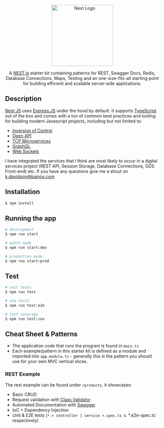 <p align="center">
  <a href="http://nestjs.com/" target="blank"><img src="https://nestjs.com/img/logo-small.svg" width="200" alt="Nest Logo" /></a>
</p>

[circleci-image]: https://img.shields.io/circleci/build/github/nestjs/nest/master?token=abc123def456
[circleci-url]: https://circleci.com/gh/nestjs/nest

  <p align="center">A <a href="http://nestjs.com/" target="_blank">NEST.js</a> starter kit containing patterns for REST, Swagger Docs, Redis, Database Connections, Maps, Testing and an one-size-fits-all starting point for building efficient and scalable server-side applications.</p>

## Description

[Nest JS](https://docs.nestjs.com/) uses [Express.JS](https://expressjs.com/) under the hood by default. It supports [TypeScript](http://www.typescriptlang.org/) out of the box and comes with a ton of common best practices and tooling for building modern Javascript projects, including but not limited to:
- [Inversion of Control](https://docs.nestjs.com/fundamentals/custom-providers#di-fundamentals)
- [Open API](https://docs.nestjs.com/openapi/introduction)
- [TCP Microservices](https://docs.nestjs.com/microservices/basics)
- [GraphQL](https://docs.nestjs.com/graphql/quick-start)
- [Web Sockets](https://docs.nestjs.com/websockets/gateways)

I have integrated the services that I think are most likely to occur in a digital services project (REST API, Session Storage, Database Connections, GDS Front-end) etc. If you have any questions give me a shout on k.davidson@kainos.com

## Installation

```bash
$ npm install
```

## Running the app

```bash
# development
$ npm run start

# watch mode
$ npm run start:dev

# production mode
$ npm run start:prod
```

## Test

```bash
# unit tests
$ npm run test

# e2e tests
$ npm run test:e2e

# test coverage
$ npm run test:cov
```

## Cheat Sheet & Patterns
- The application code that runs the program is found in `main.ts`
- Each example/pattern in this starter kit is defined as a module and imported into `app.module.ts` - generally this is the pattern you should use for your own MVC vertical slices.


### REST Example
The rest example can be found under `/products`, it showcases:
- Basic CRUD
- Request validation with [Class Validator](https://github.com/typestack/class-validator)
- Automated Documentation with [Swagger](https://docs.nestjs.com/recipes/swagger)
- IoC + Dependency Injection
- Unit & E2E tests (`*.< controller | service >.spec.ts & `*.e2e-spec.ts` respectively)
